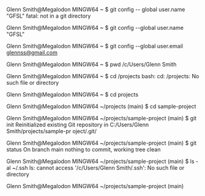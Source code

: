 Glenn Smith@Megalodon MINGW64 ~
$ git config -- global user.name "GFSL"
fatal: not in a git directory

Glenn Smith@Megalodon MINGW64 ~
$ git config --global user.name "GFSL"

Glenn Smith@Megalodon MINGW64 ~
$ git config --global user.email glennss@gmail.com

Glenn Smith@Megalodon MINGW64 ~
$ pwd
/c/Users/Glenn Smith

Glenn Smith@Megalodon MINGW64 ~
$ cd /projects
bash: cd: /projects: No such file or directory

Glenn Smith@Megalodon MINGW64 ~
$ cd projects

Glenn Smith@Megalodon MINGW64 ~/projects (main)
$ cd sample-project

Glenn Smith@Megalodon MINGW64 ~/projects/sample-project (main)
$ git init
Reinitialized existing Git repository in C:/Users/Glenn Smith/projects/sample-pr
oject/.git/

Glenn Smith@Megalodon MINGW64 ~/projects/sample-project (main)
$ git status
On branch main
nothing to commit, working tree clean

Glenn Smith@Megalodon MINGW64 ~/projects/sample-project (main)
$ ls -al ~/.ssh
ls: cannot access '/c/Users/Glenn Smith/.ssh': No such file or directory

Glenn Smith@Megalodon MINGW64 ~/projects/sample-project (main)
